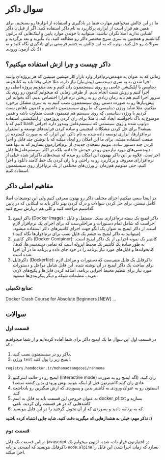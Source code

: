<!-- <style>
    * {
        direction: rtl;
    }
</style> -->

# سوال داکر

ما در این چالش میخواهیم مهارت شما در یادگیری و استفاده از ابزارها رو بسنجیم، برای همین هم قرار است از ابزاری پرکاربرد به نام داکر استفاده کنید. اگر از قبل با داکر آشنایی ندارید اصلا نگران نباشید. میتوانید با خوندن موارد پایین و لینک‌هایی که براتون گذاشتیم و همچنین یه سری سرچ مختصر داکر رو مطالعه کنید، یاد بگیرید و بعد برگردید و سوالات رو حل کنید. بهتره که به این چالش به چشم فرصتی برای یادگیری نگاه کنید و نه یک آزمون ورودی :))

## داکر چیست و چرا ازش استفاده میکنیم؟

زمانی که به عنوان یه مهندس‌نرم‌افزار وارد بازار کار میشین میبینین که هر پروژه‌ای واسه اجرا شدن به یه سری دیپندنسی (پیش‌نیاز) نیاز داره، مثلا خیلی وقتا باید یه کتابخونه، دیتابیس یا اپلیکیشن خاصی رو روی سیستممون ران کنیم و بعد میتونیم پروژه اصلی رو اجرا کنیم و روش تست انجام بدیم. از طرفی زمانی که میخوایم کدمون رو روی یک سرور اجرا کنیم هم باید زمان زیادی رو به ریختن نرم‌افزارا اختصاص بدیم.
اگه بخوایم این پیش‌نیازها رو به صورت دستی روی سیستممون نصب کنیم به یه سری مشکل برخورد میکنیم، مثلا شاید ورژن دیتابیسی که ما روی سیستممون داشتیم و کدمون باهاش تست کردیم با ورژن دیتابیسی که روی سیستم هم تیمیمون هست متفاوت باشه و همین موضوع یه باگ ناخواسته ایجاد کنه. یا مثلا برای ران کردن پروژمون از اپلیکیشنی استفاده کنیم که با bash دولوپ شده و روی سیستمی که سیستم‌عامل ویندوز داره اجراش نمیشه!!
برای حل کردن مشکلات اینچنینی و ساده کردن فرایندهای توسعه و استقرار نرم‌افزارها، ابزاری توسعه داده شده به نام داکر. این ابزار، که به صورت گسترده در صنعت استفاده میشه، برای ما این امکان رو ایجاد میکنه که با نوشتن چند فایل و اجرا کردن چند دستور ساده، بتونیم نسخه‌ی جدیدی از نرم‌افزارمون بسازیم که نه تنها همه دیپندنسی‌های مورد نیازمون رو در خودش جا داده، بلکه در اکثر سیستم‌عامل‌ها قابل اجراست. علاوه بر این داکر بهمون این امکان رو میده که نسخه‌های داکرایز شده خیلی از نرم‌افزارای معروف و پرکاربرد رو به راحتی و با ران کردن یک خط کامند دانلود و اجرا کنیم، حتی میتونیم هم‌زمان از ورژن‌های مختلفی از یک نرم‌افزار روی سیستممون استفاده کنیم.

## مفاهیم اصلی داکر

در اینجا سعی میکنیم اجزای مختلف داکر رو بهتون معرفی کنیم ولی این توضیحات اصلا کامل نیستن. برای حل کردن سوالات و درک کردن بهتر داکر باید به لینکایی که در پایین گذاشتیم مراجعه کنید و کلی هم دربارش سرچ کنید.

1. داکر ایمیج (Docker Image) :
   داکر ایمیج یک بسته نرم‌افزاری سبک، مستقل و قابل اجراست که شامل تمام دستورات و مراحلی‌ست که برای اجرای یک نرم‌افزار لازم است. از داکر ایمیج به عنوان یک الگو جهت اجرای کانتینرهای داکر استفاده میشود. (میتوانید به
   داکر ایمیج به چشم یک فایل نصب برای نرم‌افزارها نگاه کنید.)
2. داکر کانتینر (Docker Container):
   کانتینر یک نمونه اجرایی از یک داکر ایمیج است. به طور ساده یک کانتینر یک محیط ایزوله است که تمامی دیپندنسی‌ها، کدها، کتابخوانه‌ها و فایل‌های مورد نیاز برنامه را در خود جای داده و برنامه ما در آن اجرا شده است.
3. داکرفایل (Dockerfile):
   داکرفایل یک فایل متنی‌ست که دستورات و مراحل لازم برای ساخت یک داکر ایمیج در آن نوشته شده. این فایل شامل مراحل و دستورات مورد نیاز برای تنظیم محیط اجرایی برنامه، اضافه کردن فایل‌ها و پکیج‌های لازم، تعریف تنظیمات شبکه و دیگر پیکربندی‌ها میشود.

### منابع تکمیلی:

Docker Crash Course for Absolute Beginners [NEW]
…

## سوالات

### قسمت اول

در قسمت اول این سوال ما یک ایمیج داکر برای شما آماده کرده‌ایم و از شما میخواهیم که :

1. داکر رو در سیستمتون نصب کنید.
2. ورژن `test` ایمیج زیر را پول کنید.

```
registry.hamdocker.ir/mohamadzangooei/rahnema
```

3. ایمیج رو در حالت اینترکتیو (Interactive mode) ران کنید. (اگه ایمیج رو به صورت عادی ران کنید کانتینرتون قبل از اینکه بتونید بهش ورودی بدین کشته میشه)
4. اسمتون رو به عنوان ورودی به کانتینر بدین و پسوردی که ازش میگیرین رو یادداشت کنید
5. به عنوان خروجی این قسمت باید یه فایل به اسم docker_p1.txt بسازید و کامندهایی که در هر قسمت ران کردید، نامی
6. که به برنامه دادید و پسوردی که از آن تحویل گرفتید را در این فایل بنویسید.</br>

**تذکر مهم: خیلی به هشدارهایی که میگیرید دقت کنید، شاید جایی اشتباه کرده باشید‌ :)**

### قسمت دوم

در این قسمت یک فایل javascript در اختیارتون قرار داده شده. ازتون میخوایم یک داکرفایل بنویسید که ایمیجی بر پایه `node:alpine` بسازد که زمان اجرا شدن این فایل را اجرا میکند.
